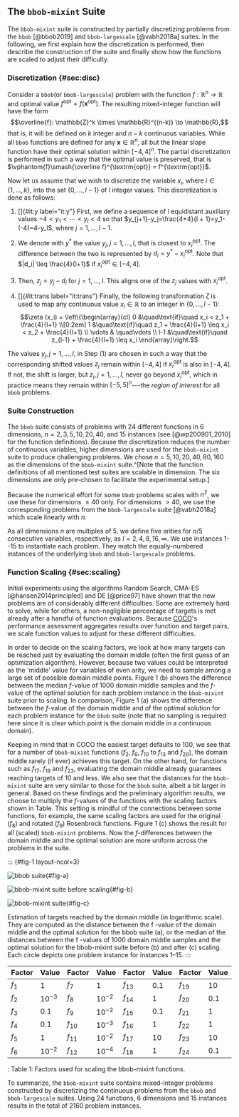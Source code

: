 ## The `bbob-mixint` Suite

The `bbob-mixint` suite is constructed by partially discretizing
problems from the `bbob` [@bbob2019] and
`bbob-largescale` [@vabh2018a] suites. In the following, we first
explain how the discretization is performed, then describe the
construction of the suite and finally show how the functions are scaled
to adjust their difficulty.

### Discretization {#sec:disc}

Consider a `bbob`(or `bbob-largescale`) problem with the function
$f: \mathbb{R}^n \to \mathbb{R}$ and optimal value
$f^{\textrm{opt}} = f(\mathbf{x}^{\textrm{opt}})$. The resulting
mixed-integer function will have the form
$$\overline{f}: \mathbb{Z}^k \times \mathbb{R}^{(n-k)} \to \mathbb{R},$$
that is, it will be defined on $k$ integer and $n-k$ continuous
variables. While all `bbob` functions are defined for any
$\mathbf{x} \in \mathbb{R}^n$, all but the linear slope function
have their optimal solution within $[-4, 4]^n$. The partial
discretization is performed in such a way that the optimal value is
preserved, that is
$\vphantom{f}\smash{\overline f}^{\textrm{opt}} = f^{\textrm{opt}}$.

Now let us assume that we wish to discretize the variable $x_i$, where
$i \in \{1, \dots, k\}$, into the set $\{0, \dots, l-1\}$ of $l$ integer
values. This discretization is done as follows:

1.  []{#it:y label="it:y"} First, we define a sequence of $l$
    equidistant auxiliary values $-4 < y_1 < \cdots < y_l < 4$ so that
    $y_{j+1}-y_j=\frac{4+4}{l + 1}=y_1-(-4)=4-y_l$, where
    $j = 1, \dots, l - 1$.

2.  We denote with $y^{*}$ the value $y_j, j = 1, \dots, l,$ that is
    closest to $x_i^{\text{opt}}$. The difference between the two is
    represented by $d_i = y^{*} - x_i^{\text{opt}}$. Note that
    $|d_i| \leq \frac{4}{l+1}$ if $x_i^{\text{opt}} \in [-4, 4]$.

3.  Then, $z_j = y_j - d_i$ for $j = 1, \dots, l$. This aligns one of
    the $z_j$ values with $x_i^{\text{opt}}$.

4.  []{#it:trans label="it:trans"} Finally, the following transformation
    $\zeta$ is used to map any continuous value $x_i \in \mathbb{R}$ to
    an integer in $\{0, \dots, l-1\}$: $$\zeta (x_i) = 
              \left\{\begin{array}{cl}
                0 &\quad\text{if}\quad x_i < z_1 + \frac{4}{l+1} \\[0.2em]
                1 &\quad\text{if}\quad z_1 + \frac{4}{l+1} \leq x_i < z_2 + \frac{4}{l+1} \\
                \vdots & \quad\vdots \\
                l-1 &\quad\text{if}\quad z_{l-1} + \frac{4}{l+1} \leq x_i
               \end{array}\right.$$

The values $y_j, j = 1, \dots, l,$ in
Step (1) are
chosen in such a way that the corresponding shifted values $z_j$ remain
within $[-4, 4]$ if $x_i^{\text{opt}}$ is also in $[-4, 4]$. If not, the
shift is larger, but $z_j, j = 1, \dots, l,$ never go beyond
$x_i^{\text{opt}}$, which in practice means they remain within
$[-5, 5]^n$---the *region of interest* for all `bbob` problems.

### Suite Construction

The `bbob` suite consists of problems with 24 different functions in 6
dimensions, $n = 2, 3, 5, 10, 20, 40$, and 15 instances (see [@wp200901_2010] for the function definitions). Because the
discretization reduces the number of continuous variables, higher
dimensions are used for the `bbob-mixint` suite to produce challenging problems. We chose $n = 5, 10, 20, 40, 80, 160$ as the dimensions of the `bbob-mixint` suite.^[Note that the function definitions of all mentioned test suites are scalable in dimension. The six dimensions are only pre-chosen to facilitate the experimental setup.]

Because the numerical effort for some `bbob` problems scales with $n^2$,
we use these for dimensions $\leq 40$ only. For dimensions $>40$, we use
the corresponding problems from the `bbob-largescale` suite [@vabh2018a] which scale linearly with $n$.

As all dimensions $n$ are multiples of 5, we define five arities for
$n/5$ consecutive variables, respectively, as $l=2,4,8,16,\infty$. We
use instances $1$--$15$ to instantiate each problem. They match the
equally-numbered instances of the underlying `bbob` and
`bbob-largescale` problems.

### Function Scaling {#sec:scaling}

Initial experiments using the algorithms Random Search,
CMA-ES [@hansen2014principled] and DE [@price97] have shown that the new problems are of considerably
different difficulties. Some are extremely hard to solve, while for
others, a non-negligible percentage of targets is met already after a
handful of function evaluations. Because
[COCO](https://github.com/numbbo/coco)'s performance assessment
aggregates results over function and target pairs, we scale function
values to adjust for these different difficulties.

In order to decide on the scaling factors, we look at how many targets
can be reached just by evaluating the domain middle (often the first
guess of an optimization algorithm). However, because two values could
be interpreted as the 'middle' value for variables of even arity, we
need to sample among a large set of possible domain middle points.
Figure 1 (b) shows the difference between the median
$f$-value of 1000 domain middle samples and the $f$-value of the optimal
solution for each problem instance in the `bbob-mixint` suite prior to
scaling. In comparison,
Figure 1 (a) shows the difference between the $f$-value of
the domain middle and of the optimal solution for each problem instance
for the `bbob` suite (note that no sampling is required here since it is
clear which point is the domain middle in a continuous domain).

Keeping in mind that in COCO the
easiest target defaults to 100, we see that for a number of
`bbob-mixint` functions ($f_2$, $f_6$, $f_{10}$ to $f_{13}$ and
$f_{20}$), the domain middle rarely (if ever) achieves this target. On
the other hand, for functions such as $f_{17}$, $f_{19}$ and $f_{23}$,
evaluating the domain middle already guarantees reaching targets of 10
and less. We also see that the distances for the `bbob-mixint` suite are
very similar to those for the `bbob` suite, albeit a bit larger in
general. Based on these findings and the preliminary algorithm results,
we choose to multiply the $f$-values of the functions with the scaling
factors shown in
Table. This setting is mindful of the connections
between some functions, for example, the same scaling factors are used
for the original ($f_8$) and rotated ($f_9$) Rosenbrock functions.
Figure 1 (c) shows the result for all (scaled)
`bbob-mixint` problems. Now the $f$-differences between the domain
middle and the optimal solution are more uniform across the problems in
the suite.

::: {#fig-1 layout-ncol=3}

![bbob suite](../assets/bbob-mixint/images/1.png){#fig-a}

![bbob-mixint suite before scaling](../assets/bbob-mixint/images/2.png){#fig-b}

![bbob-mixint suite](../assets/bbob-mixint/images/3.png){#fig-c}

Estimation of targets reached by the domain middle (in logarithmic scale). They are computed as the distance between
the f -value of the domain middle and the optimal solution for the bbob suite (a), or the median of the distances between the
f -values of 1000 domain middle samples and the optimal solution for the bbob-mixint suite before (b) and after (c) scaling.
Each circle depicts one problem instance for instances 1–15.
:::


| Factor | Value    | Factor | Value    | Factor | Value | Factor | Value |
|--------|----------|--------|----------|--------|-------|--------|-------|
| $f_1$  | 1        | $f_7$  | 1        | $f_{13}$ | 0.1   | $f_{19}$ | 10    |
| $f_2$  | $10^{-3}$| $f_8$  | $10^{-2}$| $f_{14}$ | 1     | $f_{20}$ | 0.1   |
| $f_3$  | 0.1      | $f_9$  | $10^{-2}$| $f_{15}$ | 0.1   | $f_{21}$ | 1     |
| $f_4$  | 0.1      | $f_{10}$ | $10^{-3}$| $f_{16}$ | 1     | $f_{22}$ | 1     |
| $f_5$  | 1        | $f_{11}$ | $10^{-2}$| $f_{17}$ | 10    | $f_{23}$ | 10    |
| $f_6$  | $10^{-2}$| $f_{12}$ | $10^{-4}$| $f_{18}$ | 1     | $f_{24}$ | 0.1   |

: Table 1: Factors used for scaling the bbob-mixint functions.

To summarize, the `bbob-mixint` suite contains mixed-integer problems
constructed by discretizing the continuous problems from the `bbob` and
`bbob-largescale` suites. Using 24 functions, 6 dimensions and 15
instances results in the total of 2160 problem instances.